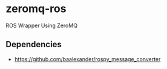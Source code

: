 zeromq-ros
========

ROS Wrapper Using ZeroMQ

## Dependencies
- https://github.com/baalexander/rospy_message_converter
